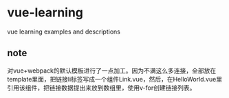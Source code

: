 # vue-learning
vue learning examples and descriptions


## note
对vue+webpack的默认模板进行了一点加工。因为不满这么多连接，全部放在template里面，把链接li标签写成一个组件Link.vue，然后，在HelloWorld.vue里引用该组件，把链接数据提出来放到数组里，使用v-for创建链接列表。
